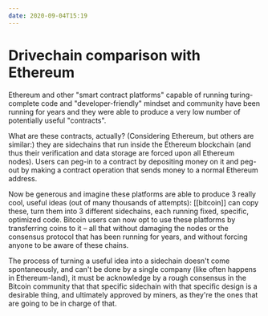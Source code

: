 ```yaml
---
date: 2020-09-04T15:19
---
```


# Drivechain comparison with Ethereum

Ethereum and other "smart contract platforms" capable of running turing-complete code and "developer-friendly" mindset and community have been running for years and they were able to produce a very low number of potentially useful "contracts".

What are these contracts, actually? (Considering Ethereum, but others are similar:) they are sidechains that run inside the Ethereum blockchain (and thus their verification and data storage are forced upon all Ethereum nodes). Users can peg-in to a contract by depositing money on it and peg-out by making a contract operation that sends money to a normal Ethereum address.

Now be generous and imagine these platforms are able to produce 3 really cool, useful ideas (out of many thousands of attempts): [[bitcoin]] can copy these, turn them into 3 different sidechains, each running fixed, specific, optimized code. Bitcoin users can now opt to use these platforms by transferring coins to it – all that without damaging the nodes or the consensus protocol that has been running for years, and without forcing anyone to be aware of these chains.

The process of turning a useful idea into a sidechain doesn't come spontaneously, and can't be done by a single company (like often happens in Ethereum-land), it must be acknowledge by a rough consensus in the Bitcoin community that that specific sidechain with that specific design is a desirable thing, and ultimately approved by miners, as they're the ones that are going to be in charge of that.
